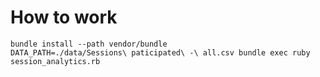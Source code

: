 # How to work

```
bundle install --path vendor/bundle
DATA_PATH=./data/Sessions\ paticipated\ -\ all.csv bundle exec ruby session_analytics.rb
```
